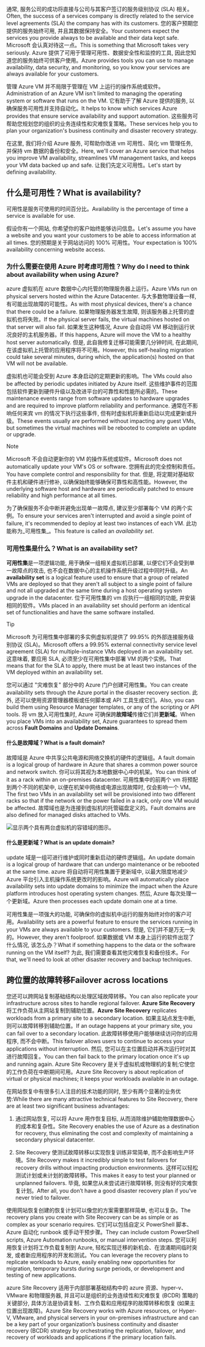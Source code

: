 <span data-ttu-id="24c44-101">通常, 服务公司的成功将直接与公司与其客户签订的服务级别协议 (SLA) 相关。</span><span class="sxs-lookup"><span data-stu-id="24c44-101">Often, the success of a services company is directly related to the service level agreements (SLA) the company has with its customers.</span></span> <span data-ttu-id="24c44-102">您的客户预期您提供的服务始终可用, 并且其数据保持安全。</span><span class="sxs-lookup"><span data-stu-id="24c44-102">Your customers expect the services you provide always to be available and their data kept safe.</span></span> <span data-ttu-id="24c44-103">Microsoft 会认真对待这一点。</span><span class="sxs-lookup"><span data-stu-id="24c44-103">This is something that Microsoft takes very seriously.</span></span> <span data-ttu-id="24c44-104">Azure 提供了可用于管理可用性、数据安全性和监控的工具, 因此您知道您的服务始终可供客户使用。</span><span class="sxs-lookup"><span data-stu-id="24c44-104">Azure provides tools you can use to manage availability, data security, and monitoring, so you know your services are always available for your customers.</span></span>

<span data-ttu-id="24c44-105">管理 Azure VM 并不局限于管理在 VM 上运行的操作系统或软件。</span><span class="sxs-lookup"><span data-stu-id="24c44-105">Administration of an Azure VM isn't limited to managing the operating system or software that runs on the VM.</span></span> <span data-ttu-id="24c44-106">它有助于了解 Azure 提供的服务, 以确保服务可用性并支持自动化。</span><span class="sxs-lookup"><span data-stu-id="24c44-106">It helps to know which services Azure provides that ensure service availability and support automation.</span></span> <span data-ttu-id="24c44-107">这些服务可帮助您规划您的组织的业务连续性和灾难恢复策略。</span><span class="sxs-lookup"><span data-stu-id="24c44-107">These services help you to plan your organization's business continuity and disaster recovery strategy.</span></span>

<span data-ttu-id="24c44-108">在这里, 我们将介绍 Azure 服务, 可帮助你改进 vm 可用性、简化 vm 管理任务, 并保持 vm 数据的备份和安全。</span><span class="sxs-lookup"><span data-stu-id="24c44-108">Here, we'll cover an Azure service that helps you improve VM availability, streamlines VM management tasks, and keeps your VM data backed up and safe.</span></span> <span data-ttu-id="24c44-109">让我们先定义可用性。</span><span class="sxs-lookup"><span data-stu-id="24c44-109">Let's start by defining availability.</span></span>

## <a name="what-is-availability"></a><span data-ttu-id="24c44-110">什么是可用性？</span><span class="sxs-lookup"><span data-stu-id="24c44-110">What is availability?</span></span>

<span data-ttu-id="24c44-111">可用性是服务可使用的时间百分比。</span><span class="sxs-lookup"><span data-stu-id="24c44-111">Availability is the percentage of time a service is available for use.</span></span>

<span data-ttu-id="24c44-112">假设你有一个网站, 你希望你的客户始终能够访问信息。</span><span class="sxs-lookup"><span data-stu-id="24c44-112">Let's assume you have a website and you want your customers to be able to access information at all times.</span></span> <span data-ttu-id="24c44-113">您的预期是关于网站访问的 100% 可用性。</span><span class="sxs-lookup"><span data-stu-id="24c44-113">Your expectation is 100% availability concerning website access.</span></span>

### <a name="why-do-i-need-to-think-about-availability-when-using-azure"></a><span data-ttu-id="24c44-114">为什么需要在使用 Azure 时考虑可用性？</span><span class="sxs-lookup"><span data-stu-id="24c44-114">Why do I need to think about availability when using Azure?</span></span>

<span data-ttu-id="24c44-115">azure 虚拟机在 azure 数据中心内托管的物理服务器上运行。</span><span class="sxs-lookup"><span data-stu-id="24c44-115">Azure VMs run on physical servers hosted within the Azure Datacenter.</span></span> <span data-ttu-id="24c44-116">与大多数物理设备一样, 有可能出现故障的可能性。</span><span class="sxs-lookup"><span data-stu-id="24c44-116">As with most physical devices, there's a chance that there could be a failure.</span></span> <span data-ttu-id="24c44-117">如果物理服务器发生故障, 则该服务器上托管的虚拟机也将失败。</span><span class="sxs-lookup"><span data-stu-id="24c44-117">If the physical server fails, the virtual machines hosted on that server will also fail.</span></span> <span data-ttu-id="24c44-118">如果发生这种情况, Azure 会自动将 VM 移动到运行状况良好的主机服务器。</span><span class="sxs-lookup"><span data-stu-id="24c44-118">If this happens, Azure will move the VM to a healthy host server automatically.</span></span> <span data-ttu-id="24c44-119">但是, 此自我修复迁移可能需要几分钟时间, 在此期间, 在该虚拟机上托管的应用程序将不可用。</span><span class="sxs-lookup"><span data-stu-id="24c44-119">However, this self-healing migration could take several minutes, during which, the application(s) hosted on that VM will not be available.</span></span>

<span data-ttu-id="24c44-120">虚拟机也可能会受到 Azure 本身启动的定期更新的影响。</span><span class="sxs-lookup"><span data-stu-id="24c44-120">The VMs could also be affected by periodic updates initiated by Azure itself.</span></span> <span data-ttu-id="24c44-121">这些维护事件的范围包括软件更新到硬件升级以及改进平台的可靠性和性能所必需的。</span><span class="sxs-lookup"><span data-stu-id="24c44-121">These maintenance events range from software updates to hardware upgrades and are required to improve platform reliability and performance.</span></span> <span data-ttu-id="24c44-122">通常在不影响任何来宾 vm 的情况下执行这些事件, 但有时虚拟机将重新启动以完成更新或升级。</span><span class="sxs-lookup"><span data-stu-id="24c44-122">These events usually are performed without impacting any guest VMs, but sometimes the virtual machines will be rebooted to complete an update or upgrade.</span></span>

> [!NOTE]
> <span data-ttu-id="24c44-123">Microsoft 不会自动更新你的 VM 的操作系统或软件。</span><span class="sxs-lookup"><span data-stu-id="24c44-123">Microsoft does not automatically update your VM's OS or software.</span></span> <span data-ttu-id="24c44-124">您拥有此的完全控制和责任。</span><span class="sxs-lookup"><span data-stu-id="24c44-124">You have complete control and responsibility for that.</span></span> <span data-ttu-id="24c44-125">但是, 将定期对基础软件主机和硬件进行修补, 以确保始终能够确保可靠性和高性能。</span><span class="sxs-lookup"><span data-stu-id="24c44-125">However, the underlying software host and hardware are periodically patched to ensure reliability and high performance at all times.</span></span>

<span data-ttu-id="24c44-126">为了确保服务不会中断并避免出现单一故障点, 建议至少部署每个 VM 的两个实例。</span><span class="sxs-lookup"><span data-stu-id="24c44-126">To ensure your services aren't interrupted and avoid a single point of failure, it's recommended to deploy at least two instances of each VM.</span></span> <span data-ttu-id="24c44-127">此功能称为_可用性集_。</span><span class="sxs-lookup"><span data-stu-id="24c44-127">This feature is called an _availability set_.</span></span>

### <a name="what-is-an-availability-set"></a><span data-ttu-id="24c44-128">可用性集是什么？</span><span class="sxs-lookup"><span data-stu-id="24c44-128">What is an availability set?</span></span>

<span data-ttu-id="24c44-129">**可用性集**是一项逻辑功能, 用于确保一组相关虚拟机已部署, 以便它们不会受到单一故障点的攻击, 也不会在数据中心的主机操作系统升级过程中同时升级。</span><span class="sxs-lookup"><span data-stu-id="24c44-129">An **availability set** is a logical feature used to ensure that a group of related VMs are deployed so that they aren't all subject to a single point of failure and not all upgraded at the same time during a host operating system upgrade in the datacenter.</span></span> <span data-ttu-id="24c44-130">位于可用性集的 vm 应执行一组相同的功能, 并安装相同的软件。</span><span class="sxs-lookup"><span data-stu-id="24c44-130">VMs placed in an availability set should perform an identical set of functionalities and have the same software installed.</span></span>

> [!TIP]
> <span data-ttu-id="24c44-131">Microsoft 为可用性集中部署的多实例虚拟机提供了 99.95% 的外部连接服务级别协议 (SLA)。</span><span class="sxs-lookup"><span data-stu-id="24c44-131">Microsoft offers a 99.95% external connectivity service level agreement (SLA) for multiple-instance VMs deployed in an availability set.</span></span> <span data-ttu-id="24c44-132">这意味着, 要应用 SLA, 必须至少在可用性集中部署 VM 的两个实例。</span><span class="sxs-lookup"><span data-stu-id="24c44-132">That means that for the SLA to apply, there must be at least two instances of the VM deployed within an availability set.</span></span> 

<span data-ttu-id="24c44-133">您可以通过 "灾难恢复" 部分中的 Azure 门户创建可用性集。</span><span class="sxs-lookup"><span data-stu-id="24c44-133">You can create availability sets through the Azure portal in the disaster recovery section.</span></span> <span data-ttu-id="24c44-134">此外, 还可以使用资源管理器模板或任何脚本或 API 工具生成它们。</span><span class="sxs-lookup"><span data-stu-id="24c44-134">Also, you can build them using Resource Manager templates, or any of the scripting or API tools.</span></span> <span data-ttu-id="24c44-135">将 vm 放入可用性集时, Azure 可确保跨**故障域**传播它们并**更新域**。</span><span class="sxs-lookup"><span data-stu-id="24c44-135">When you place VMs into an availability set, Azure guarantees to spread them across **Fault Domains** and **Update Domains**.</span></span>

#### <a name="what-is-a-fault-domain"></a><span data-ttu-id="24c44-136">什么是故障域？</span><span class="sxs-lookup"><span data-stu-id="24c44-136">What is a fault domain?</span></span>

<span data-ttu-id="24c44-137">故障域是 Azure 中共享公共电源和网络交换机的硬件的逻辑组。</span><span class="sxs-lookup"><span data-stu-id="24c44-137">A fault domain is a logical group of hardware in Azure that shares a common power source and network switch.</span></span> <span data-ttu-id="24c44-138">你可以将其视为本地数据中心中的机架。</span><span class="sxs-lookup"><span data-stu-id="24c44-138">You can think of it as a rack within an on-premises datacenter.</span></span> <span data-ttu-id="24c44-139">可用性集中的前两个 vm 将预配到两个不同的机架中, 以便在机架中网络或电源出现故障时, 仅会影响一个 VM。</span><span class="sxs-lookup"><span data-stu-id="24c44-139">The first two VMs in an availability set will be provisioned into two different racks so that if the network or the power failed in a rack, only one VM would be affected.</span></span> <span data-ttu-id="24c44-140">故障域也是为连接到虚拟机的托管磁盘定义的。</span><span class="sxs-lookup"><span data-stu-id="24c44-140">Fault domains are also defined for managed disks attached to VMs.</span></span>

![显示两个具有两台虚拟机的容错域的图示。](../media/5-fault-domains.png)

#### <a name="what-is-an-update-domain"></a><span data-ttu-id="24c44-144">什么是更新域？</span><span class="sxs-lookup"><span data-stu-id="24c44-144">What is an update domain?</span></span>

<span data-ttu-id="24c44-145">update 域是一组可进行维护或同时重新启动的硬件逻辑组。</span><span class="sxs-lookup"><span data-stu-id="24c44-145">An update domain is a logical group of hardware that can undergo maintenance or be rebooted at the same time.</span></span> <span data-ttu-id="24c44-146">azure 将自动将可用性集置于更新域中, 以最大限度地减少 Azure 平台引入主机操作系统更改时的影响。</span><span class="sxs-lookup"><span data-stu-id="24c44-146">Azure will automatically place availability sets into update domains to minimize the impact when the Azure platform introduces host operating system changes.</span></span> <span data-ttu-id="24c44-147">然后, Azure 每次处理一个更新域。</span><span class="sxs-lookup"><span data-stu-id="24c44-147">Azure then processes each update domain one at a time.</span></span>

<span data-ttu-id="24c44-148">可用性集是一项强大的功能, 可确保你的虚拟机中运行的服务始终对你的客户可用。</span><span class="sxs-lookup"><span data-stu-id="24c44-148">Availability sets are a powerful feature to ensure the services running in your VMs are always available to your customers.</span></span> <span data-ttu-id="24c44-149">但是, 它们并不是万无一失的。</span><span class="sxs-lookup"><span data-stu-id="24c44-149">However, they aren't foolproof.</span></span> <span data-ttu-id="24c44-150">如果数据或 VM 本身上运行的软件出现了什么情况, 该怎么办？</span><span class="sxs-lookup"><span data-stu-id="24c44-150">What if something happens to the data or the software running on the VM itself?</span></span> <span data-ttu-id="24c44-151">为此, 我们需要查看其他灾难恢复和备份技术。</span><span class="sxs-lookup"><span data-stu-id="24c44-151">For that, we'll need to look at other disaster recovery and backup techniques.</span></span>

## <a name="failover-across-locations"></a><span data-ttu-id="24c44-152">跨位置的故障转移</span><span class="sxs-lookup"><span data-stu-id="24c44-152">Failover across locations</span></span>

<span data-ttu-id="24c44-153">您还可以跨网站复制基础结构以处理区域故障转移。</span><span class="sxs-lookup"><span data-stu-id="24c44-153">You can also replicate your infrastructure across sites to handle regional failover.</span></span> <span data-ttu-id="24c44-154">**Azure Site Recovery**将工作负荷从主网站复制到辅助位置。</span><span class="sxs-lookup"><span data-stu-id="24c44-154">**Azure Site Recovery**  replicates workloads from a primary site to a secondary location.</span></span> <span data-ttu-id="24c44-155">如果主站点发生中断, 则可以故障转移到辅助位置。</span><span class="sxs-lookup"><span data-stu-id="24c44-155">If an outage happens at your primary site, you can fail over to a secondary location.</span></span> <span data-ttu-id="24c44-156">此故障转移使用户能够继续访问你的应用程序, 而不会中断。</span><span class="sxs-lookup"><span data-stu-id="24c44-156">This failover allows users to continue to access your applications without interruption.</span></span> <span data-ttu-id="24c44-157">然后, 您可以在主位置启动并再次运行时对其进行故障回复。</span><span class="sxs-lookup"><span data-stu-id="24c44-157">You can then fail back to the primary location once it's up and running again.</span></span> <span data-ttu-id="24c44-158">Azure Site Recovery 是关于虚拟机或物理机的复制;它使您的工作负荷在中断期间可用。</span><span class="sxs-lookup"><span data-stu-id="24c44-158">Azure Site Recovery is about replication of virtual or physical machines; it keeps your workloads available in an outage.</span></span>

<span data-ttu-id="24c44-159">在网站恢复中有很多引人注目的技术功能的同时, 至少有两个显著的业务优势:</span><span class="sxs-lookup"><span data-stu-id="24c44-159">While there are many attractive technical features to Site Recovery, there are at least two significant business advantages:</span></span>

1. <span data-ttu-id="24c44-160">通过网站恢复, 可以将 Azure 用作恢复目标, 从而消除维护辅助物理数据中心的成本和复杂性。</span><span class="sxs-lookup"><span data-stu-id="24c44-160">Site Recovery enables the use of Azure as a destination for recovery, thus eliminating the cost and complexity of maintaining a secondary physical datacenter.</span></span>

2. <span data-ttu-id="24c44-161">Site Recovery 使测试故障转移以实现恢复训练非常简单, 而不会影响生产环境。</span><span class="sxs-lookup"><span data-stu-id="24c44-161">Site Recovery makes it incredibly simple to test failovers for recovery drills without impacting production environments.</span></span> <span data-ttu-id="24c44-162">这样可以轻松测试计划或未计划的故障转移。</span><span class="sxs-lookup"><span data-stu-id="24c44-162">This makes it easy to test your planned or unplanned failovers.</span></span> <span data-ttu-id="24c44-163">毕竟, 如果您从未尝试进行故障转移, 则没有好的灾难恢复计划。</span><span class="sxs-lookup"><span data-stu-id="24c44-163">After all, you don’t have a good disaster recovery plan if you’ve never tried to failover.</span></span>

<span data-ttu-id="24c44-164">使用网站恢复创建的恢复计划可以像您的方案需要那样简单, 也可以复杂。</span><span class="sxs-lookup"><span data-stu-id="24c44-164">The recovery plans you create with Site Recovery can be as simple or as complex as your scenario requires.</span></span> <span data-ttu-id="24c44-165">它们可以包括自定义 PowerShell 脚本、Azure 自动化 runbook 或手动干预步骤。</span><span class="sxs-lookup"><span data-stu-id="24c44-165">They can include custom PowerShell scripts, Azure Automation runbooks, or manual intervention steps.</span></span> <span data-ttu-id="24c44-166">您可以利用恢复计划将工作负载复制到 Azure, 轻松实现迁移的新机会、在浪涌期间临时突发, 或者新应用程序的开发和测试。</span><span class="sxs-lookup"><span data-stu-id="24c44-166">You can leverage the recovery plans to replicate workloads to Azure, easily enabling new opportunities for migration, temporary bursts during surge periods, or development and testing of new applications.</span></span>

<span data-ttu-id="24c44-167">azure Site Recovery 适用于内部部署基础结构中的 azure 资源、hyper-v、VMware 和物理服务器, 并且可以是组织的业务连续性和灾难恢复 (BCDR) 策略的关键部分, 具体方法是协调复制、工作负载和应用程序的故障转移和恢复 (如果主位置出现故障)。</span><span class="sxs-lookup"><span data-stu-id="24c44-167">Azure Site Recovery works with Azure resources, or Hyper-V, VMware, and physical servers in your on-premises infrastructure and can be a key part of your organization’s business continuity and disaster recovery (BCDR) strategy by orchestrating the replication, failover, and recovery of workloads and applications if the primary location fails.</span></span>
